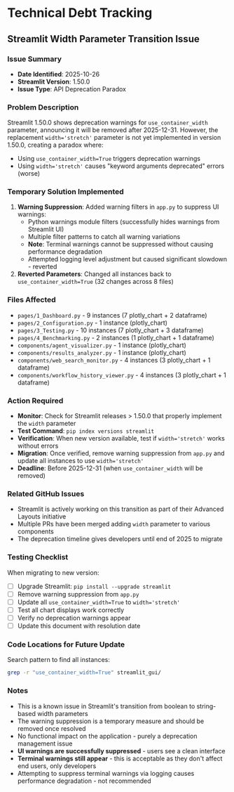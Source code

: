 # Technical Debt Tracking

## Streamlit Width Parameter Transition Issue

### Issue Summary
- **Date Identified**: 2025-10-26
- **Streamlit Version**: 1.50.0
- **Issue Type**: API Deprecation Paradox

### Problem Description
Streamlit 1.50.0 shows deprecation warnings for `use_container_width` parameter, announcing it will be removed after 2025-12-31. However, the replacement `width='stretch'` parameter is not yet implemented in version 1.50.0, creating a paradox where:
- Using `use_container_width=True` triggers deprecation warnings
- Using `width='stretch'` causes "keyword arguments deprecated" errors (worse)

### Temporary Solution Implemented
1. **Warning Suppression**: Added warning filters in `app.py` to suppress UI warnings:
   - Python warnings module filters (successfully hides warnings from Streamlit UI)
   - Multiple filter patterns to catch all warning variations
   - **Note**: Terminal warnings cannot be suppressed without causing performance degradation
   - Attempted logging level adjustment but caused significant slowdown - reverted
2. **Reverted Parameters**: Changed all instances back to `use_container_width=True` (32 changes across 8 files)

### Files Affected
- `pages/1_Dashboard.py` - 9 instances (7 plotly_chart + 2 dataframe)
- `pages/2_Configuration.py` - 1 instance (plotly_chart)
- `pages/3_Testing.py` - 10 instances (7 plotly_chart + 3 dataframe)
- `pages/4_Benchmarking.py` - 2 instances (1 plotly_chart + 1 dataframe)
- `components/agent_visualizer.py` - 1 instance (plotly_chart)
- `components/results_analyzer.py` - 1 instance (plotly_chart)
- `components/web_search_monitor.py` - 4 instances (3 plotly_chart + 1 dataframe)
- `components/workflow_history_viewer.py` - 4 instances (3 plotly_chart + 1 dataframe)

### Action Required
- **Monitor**: Check for Streamlit releases > 1.50.0 that properly implement the `width` parameter
- **Test Command**: `pip index versions streamlit`
- **Verification**: When new version available, test if `width='stretch'` works without errors
- **Migration**: Once verified, remove warning suppression from `app.py` and update all instances to use `width='stretch'`
- **Deadline**: Before 2025-12-31 (when `use_container_width` will be removed)

### Related GitHub Issues
- Streamlit is actively working on this transition as part of their Advanced Layouts initiative
- Multiple PRs have been merged adding `width` parameter to various components
- The deprecation timeline gives developers until end of 2025 to migrate

### Testing Checklist
When migrating to new version:
- [ ] Upgrade Streamlit: `pip install --upgrade streamlit`
- [ ] Remove warning suppression from `app.py`
- [ ] Update all `use_container_width=True` to `width='stretch'`
- [ ] Test all chart displays work correctly
- [ ] Verify no deprecation warnings appear
- [ ] Update this document with resolution date

### Code Locations for Future Update
Search pattern to find all instances:
```bash
grep -r "use_container_width=True" streamlit_gui/
```

### Notes
- This is a known issue in Streamlit's transition from boolean to string-based width parameters
- The warning suppression is a temporary measure and should be removed once resolved
- No functional impact on the application - purely a deprecation management issue
- **UI warnings are successfully suppressed** - users see a clean interface
- **Terminal warnings still appear** - this is acceptable as they don't affect end users, only developers
- Attempting to suppress terminal warnings via logging causes performance degradation - not recommended